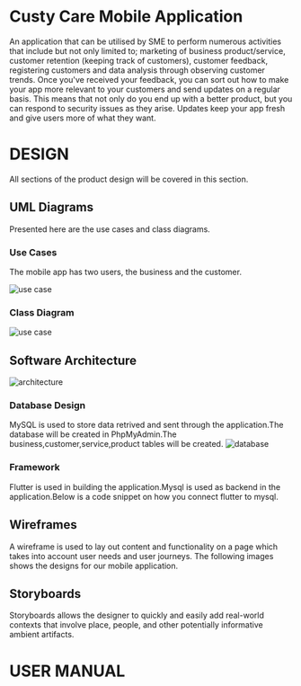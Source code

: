 # Custy Care Mobile Application

An application that can be utilised by SME to perform numerous activities that include but not only limited to; marketing of business product/service, customer retention (keeping track of customers), customer feedback, registering customers and data analysis through observing customer trends. Once you've received your feedback, you can sort out how to make your app more relevant to your customers and send updates on a regular basis. This means that not only do you end up with a better product, but you can respond to security issues as they arise. Updates keep your app fresh and give users more of what they want.

# DESIGN 
All sections of the product design will be covered in this section.

## UML Diagrams
Presented here are the use cases and class diagrams.

### Use Cases
The mobile app has two users, the business and the customer.

![use case](../master/use.jpg)

### Class Diagram

![use case](../master/class.jpg)

## Software Architecture

![architecture](../master/Architecture.png)


### Database Design
MySQL is used to store data retrived and sent through the application.The database will be created in PhpMyAdmin.The business,customer,service,product tables will be created.
![database](../master/database.PNG)

### Framework
Flutter is used in building the application.Mysql is used as backend in the application.Below is a code snippet on how you connect flutter to mysql.

## Wireframes
A wireframe is used to lay out content and functionality on a page which takes into account user needs and user journeys.
The following images shows the designs for our mobile application.

## Storyboards
Storyboards allows the designer to quickly and easily add real-world contexts that involve place, people, and other potentially informative ambient artifacts.

# USER MANUAL
